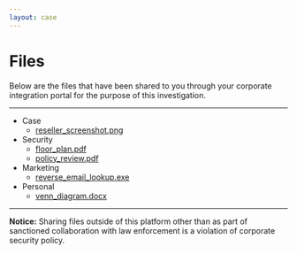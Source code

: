 ```yaml
---
layout: case
---
```

<div class="content" data-view="files">
    <h1 class="uppercase">Files</h1>
    <p>Below are the files that have been shared to you through your corporate integration portal for the purpose of this investigation.</p>
    <hr>
    <ul class="file-system nonlist">
        <li>
            <span class="folder"><i class="fa fa-folder"></i> Case</span>
            <ul class="nonlist">
                <li><a href="../document/screenshot" class="file"><i class="fa fa-file-image-o"></i> reseller_screenshot.png</a></li>
            </ul>
        </li>
        <li>
            <span class="folder"><i class="fa fa-folder"></i> Security</span>
            <ul class="nonlist">
                <li><a href="../document/floorplan" class="file"><i class="fa fa-file-pdf-o"></i> floor_plan.pdf</a></li>
                <li><a href="../document/policies" class="file"><i class="fa fa-file-pdf-o"></i> policy_review.pdf</a></li>
            </ul>
        </li>
        <li>
            <span class="folder"><i class="fa fa-folder"></i> Marketing</span>
            <ul class="nonlist">
                <li><a href="../secure/lookup" class="file"><i class="fa fa-file-code-o"></i> reverse_email_lookup.exe</a></li>
            </ul>
        </li>
        <li>
            <span class="folder"><i class="fa fa-folder"></i> Personal</span>
            <ul class="nonlist">
                <li><a href="../document/venn" class="file"><i class="fa fa-file-word-o"></i> venn_diagram.docx</a></li>
            </ul>
        </li>
    </ul>
    <hr>
    <p><strong>Notice:</strong> Sharing files outside of this platform other than as part of sanctioned collaboration with law enforcement is a violation of corporate security policy.</p>
</div>
